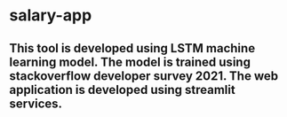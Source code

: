 # salary-app

## This tool is developed using LSTM machine learning model. The model is trained using stackoverflow developer survey 2021. The web application is developed using streamlit services.

